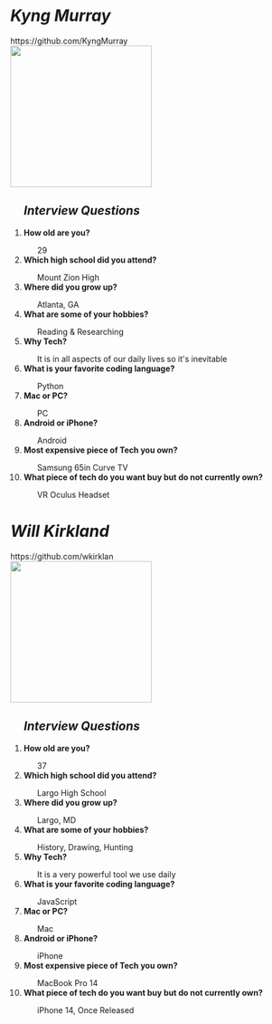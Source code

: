<!DOCTYPE html>
<html lang="en">
 <body>
  <div>
   <h1><i> Kyng Murray </i></h1>
  </div>
  
  <div>
   https://github.com/KyngMurray
  </div>
  
  <div>
   <img src="https://avatars.githubusercontent.com/u/98422952?v=4" height="250px">
   <ol><h2><b><i>Interview Questions</i></b></h2>
    <li><b> How old are you? </b></li>
    <ul> 29 </ul>
    <li><b> Which high school did you attend? </b></li>
    <ul> Mount Zion High </ul>
    <li><b> Where did you grow up? </b></li>
    <ul> Atlanta, GA </ul>
    <li><b> What are some of your hobbies? </b></li>
    <ul> Reading & Researching </ul>
    <li><b> Why Tech? </b></li>
    <ul> It is in all aspects of our daily lives so it's inevitable </ul>
    <li><b> What is your favorite coding language? </b></li>
    <ul> Python </ul>
    <li><b> Mac or PC? </b></li>
    <ul> PC </ul>
    <li><b> Android or iPhone? </b></li>
    <ul> Android </ul>
    <li><b> Most expensive piece of Tech you own? </b></li>
    <ul> Samsung 65in Curve TV </ul>
    <li><b> What piece of tech do you want buy but do not currently own? </b></li>
    <ul> VR Oculus Headset </ul>
   </ol>
  </div>
  
  <div>
   <h1><i> Will Kirkland </i></h1>
  </div>
  
  <div>
   https://github.com/wkirklan
  </div>
  
  <div>
   <img src="https://ca.slack-edge.com/T02UX8SNR39-U030NM879CY-13429bad898e-512" height="250px">
   <ol><h2><b><i>Interview Questions</i></b></h2>
    <li><b> How old are you? </b></li>
    <ul> 37 </ul>
    <li><b> Which high school did you attend? </b></li>
    <ul> Largo High School </ul>
    <li><b> Where did you grow up? </b></li>
    <ul> Largo, MD </ul>
    <li><b> What are some of your hobbies? </b></li>
    <ul> History, Drawing, Hunting </ul>
    <li><b> Why Tech? </b></li>
    <ul> It is a very powerful tool we use daily </ul>
    <li><b> What is your favorite coding language? </b></li>
    <ul> JavaScript </ul>
    <li><b> Mac or PC? </b></li>
    <ul> Mac </ul>
    <li><b> Android or iPhone? </b></li>
    <ul> iPhone </ul>
    <li><b> Most expensive piece of Tech you own? </b></li>
    <ul> MacBook Pro 14 </ul>
    <li><b> What piece of tech do you want buy but do not currently own? </b></li>
    <ul> iPhone 14, Once Released </ul>
   </ol>
  </div>
 </body>
</html>
 
 
    
    
 
